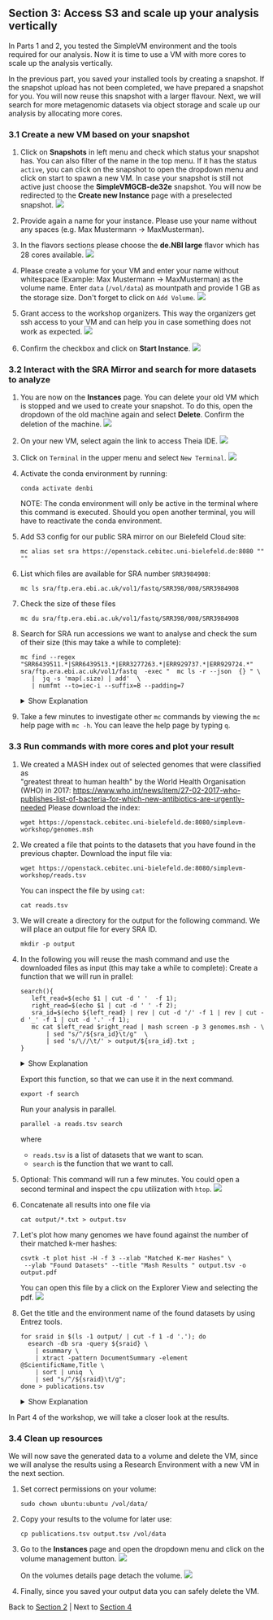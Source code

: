 ## Section 3: Access S3 and scale up your analysis vertically

In Parts 1 and 2, you tested the SimpleVM environment and the tools required for our analysis.
Now it is time to use a VM with more cores to scale up the analysis vertically. 

In the previous part, you saved your installed tools by creating a snapshot.
If the snapshot upload has not been completed, we have prepared a snapshot for you. You will now reuse this snapshot with a larger flavour.
Next, we will search for more metagenomic datasets via object storage and scale up our analysis by allocating more cores.

### 3.1 Create a new VM based on your snapshot

1. Click on **Snapshots** in left menu and check which status
   your snapshot has. You can also filter of the name in the top menu. 
   If it has the status `active`, you can click on the snapshot to open the dropdown menu and click on start to spawn a new VM.
   In case your snapshot is still not active just choose the **SimpleVMGCB-de32e** snapshot. You will now be redirected to the **Create new Instance** page with a
   preselected snapshot.
   ![](figures/snapshot_overview.png)

2. Provide again a name for your instance. Please use your name without any spaces (e.g. Max Mustermann -> MaxMusterman).

3. In the flavors sections please choose the **de.NBI large** flavor which has 28 cores available.
   ![](figures/large_flavor.png)

4. Please create a volume for your VM and enter your name without whitespace 
   (Example: Max Mustermann -> MaxMusterman) as the volume name. 
   Enter `data` (`/vol/data`) as mountpath and provide 1 GB as the storage size.
   Don't forget to click on `Add Volume`. 
   ![](figures/createVolume.png)

5. Grant access to the workshop organizers. This way the organizers get ssh access to your VM and can help you in case something does not work as expected. 
   ![](figures/grantAccess.png)

6. Confirm the checkbox and click on **Start Instance**.
   ![](figures/start_instance.png)

### 3.2 Interact with the SRA Mirror and search for more datasets to analyze

1. You are now on the **Instances** page. You can delete your old VM which is stopped and
   we used to create your snapshot. To do this, open the dropdown of the old machine again
   and select **Delete**. Confirm the deletion of the machine.
   ![](figures/deleteOldVM.png)
   
2. On your new VM, select again the link to access Theia IDE.
   ![](figures/howtoconnectbig.png)

3. Click on `Terminal` in the upper menu and select `New Terminal`.
   ![](figures/terminal.png)

4. Activate the conda environment by running:
   ```
   conda activate denbi
   ```
   NOTE: The conda environment will only be active in the terminal where this command is executed. Should you open another terminal, you will have to reactivate the conda environment.

5. Add S3 config for our public SRA mirror on our Bielefeld Cloud site:
   ```
   mc alias set sra https://openstack.cebitec.uni-bielefeld.de:8080 "" ""
   ```

6. List which files are available for SRA number `SRR3984908`:
   ```
   mc ls sra/ftp.era.ebi.ac.uk/vol1/fastq/SRR398/008/SRR3984908
   ```

7. Check the size of these files
   ```
   mc du sra/ftp.era.ebi.ac.uk/vol1/fastq/SRR398/008/SRR3984908
   ```

8. Search for SRA run accessions we want to analyse and check the sum of their size
   (this may take a while to complete):
   ```
   mc find --regex "SRR6439511.*|SRR6439513.*|ERR3277263.*|ERR929737.*|ERR929724.*"  sra/ftp.era.ebi.ac.uk/vol1/fastq  -exec "  mc ls -r --json  {} " \
      |  jq -s 'map(.size) | add'  \
      | numfmt --to=iec-i --suffix=B --padding=7
   ```

   <details><summary>Show Explanation</summary>
      
    * `mc find` reports all files that have one of the following prefixes in their file name: `SRR6439511.`, `SRR6439513.`, `ERR3277263.`, `ERR929737.`, `ERR929724.`.
    *  `jq` uses the json that is produced by `mc find` and sums up the size of all files (`.size` field).
    * `numfmt` transforms the sum to a human-readable string.
   
   </details>


9. Take a few minutes to investigate other `mc` commands by viewing the `mc` help page with `mc -h`.
    You can leave the help page by typing `q`. 

### 3.3 Run commands with more cores and plot your result

1. We created a MASH index out of selected genomes that were classified as  
   "greatest threat to human health" by the World Health Organisation (WHO)
   in 2017: https://www.who.int/news/item/27-02-2017-who-publishes-list-of-bacteria-for-which-new-antibiotics-are-urgently-needed 
   Please download the index:
   ```
   wget https://openstack.cebitec.uni-bielefeld.de:8080/simplevm-workshop/genomes.msh
   ```

2. We created a file that points to the datasets that you have found in the previous chapter.
   Download the input file via:
   ```
   wget https://openstack.cebitec.uni-bielefeld.de:8080/simplevm-workshop/reads.tsv
   ```
   You can inspect the file by using `cat`:
   ```
   cat reads.tsv
   ```
3. We will create a directory for the output for the following command. We will place an output
   file for every SRA ID.
   ```
   mkdir -p output
   ```

4. In the following you will reuse the mash command and use the downloaded files as input (this may take a while to complete):
   Create a function that we will run in prallel:
   ```
   search(){ 
      left_read=$(echo $1 | cut -d ' '  -f 1);  
      right_read=$(echo $1 | cut -d ' ' -f 2); 
      sra_id=$(echo ${left_read} | rev | cut -d '/' -f 1 | rev | cut -d '_' -f 1 | cut -d '.' -f 1);
      mc cat $left_read $right_read | mash screen -p 3 genomes.msh - \
          | sed "s/^/${sra_id}\t/g"  \
          | sed 's/\//\t/' > output/${sra_id}.txt ;
   }
   ```
   <details><summary>Show Explanation</summary>
   In order to understand what this function does let's take the following datasets as an example:
   <code>
   sra/ftp.era.ebi.ac.uk/vol1/fastq/SRR643/001/SRR6439511/SRR6439511_1.fastq.gz    sra/ftp.era.ebi.ac.uk/vol1/fastq/SRR643/001/SRR6439511/SRR6439511_2.fastq.gz
   </code>
   where
      
    * `left_read` is left file (`sra/ftp.era.ebi.ac.uk/vol1/fastq/SRR643/001/SRR6439511/SRR6439511_1.fastq.gz`)
    * `right_read` is the right file (`sra/ftp.era.ebi.ac.uk/vol1/fastq/SRR643/001/SRR6439511/SRR6439511_2.fastq.gz`)
    * `sra_id` is the prefix of the file name (`SRR6439511`)
    * `mc cat` streams the files into `mash screen` which is using the sketched genomes `genomes.msh`
       to filter the datasets.
    * Both `sed`s are just post-processing the output and place every match in the `output` folder.

   </details>
   
   Export this function, so that we can use it in the next command.
   ```
   export -f search
   ```
   Run your analysis in parallel.
   ```
   parallel -a reads.tsv search
   ```
   where
     * `reads.tsv` is a list of datasets that we want to scan.
     * `search` is the function that we want to call.
   
   
6. Optional: This command will run a few minutes. You could open a second terminal
   and inspect the cpu utilization with `htop`.
   ![](figures/htop.png)

7. Concatenate all results into one file via 
   ```
   cat output/*.txt > output.tsv
   ```

8. Let's plot how many genomes we have found against the number of their matched k-mer hashes:
   ```
   csvtk -t plot hist -H -f 3 --xlab "Matched K-mer Hashes" \
    --ylab "Found Datasets" --title "Mash Results " output.tsv -o output.pdf
   ```
   You can open this file by a click on the Explorer View and selecting the pdf. 
   ![](figures/openpdf.png)

9. Get the title and the environment name of the found datasets by using Entrez tools. 
   ```
   for sraid in $(ls -1 output/ | cut -f 1 -d '.'); do  
     esearch -db sra -query ${sraid} \
       | esummary \
       | xtract -pattern DocumentSummary -element @ScientificName,Title \
       | sort | uniq  \
       | sed "s/^/${sraid}\t/g"; 
   done > publications.tsv
   ```
    
   <details><summary>Show Explanation</summary>
    * `for sraid in $(ls -1 output/ | cut -f 1 -d '.');` iterates over all datasets found in the output
      directory.
    * `esearch` just looks up the scientific name and title of the SRA study.
    * 'sed' adds the SRA ID to the output table. The first column is the SRA ID, the second column is 
       the scientific name and the third column is the study title.
    * All results are stored the `publications.tsv` file.
   </details>

In Part 4 of the workshop, we will take a closer look at the results.

### 3.4 Clean up resources

We will now save the generated data to a volume and delete the VM, since we will analyse the results using a Research Environment with a new VM
in the next section.

1. Set correct permissions on your volume:
   ```
   sudo chown ubuntu:ubuntu /vol/data/
   ```

2. Copy your results to the volume for later use:
   ```
   cp publications.tsv output.tsv /vol/data
   ```

3. Go to the **Instances** page and open the dropdown menu and click on the volume management button.
   ![](figures/manageVolumeButton.png)

   On the volumes details page detach the volume.
   ![](figures/detachVolumeButton.png)

4. Finally, since you saved your output data you can safely delete the VM.

Back to [Section 2](part2.md) | Next to [Section 4](part4.md)
